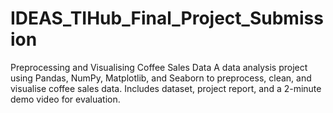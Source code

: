 # IDEAS_TIHub_Final_Project_Submission
Preprocessing and Visualising Coffee Sales Data A data analysis project using Pandas, NumPy, Matplotlib, and Seaborn to preprocess, clean, and visualise coffee sales data. Includes dataset, project report, and a 2-minute demo video for evaluation.
